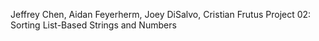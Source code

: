 Jeffrey Chen, Aidan Feyerherm, Joey DiSalvo, Cristian Frutus
Project 02: Sorting List-Based Strings and Numbers
